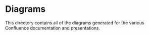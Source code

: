 # Diagrams

This directory contains all of the diagrams generated for the various Confluence documentation and presentations.